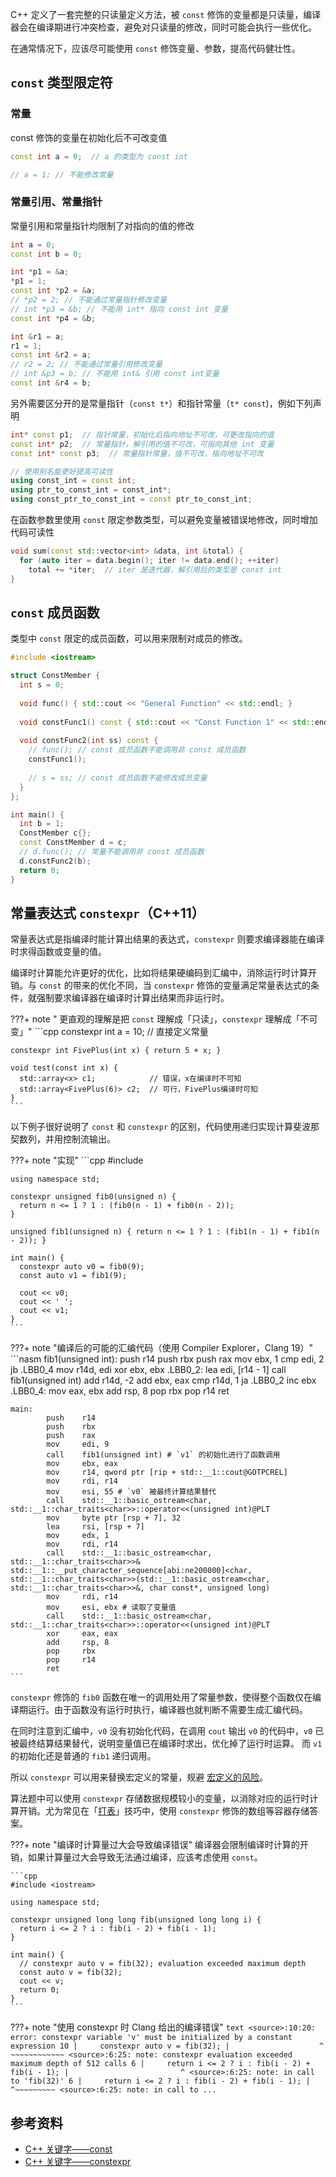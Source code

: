 C++ 定义了一套完整的只读量定义方法，被 `const` 修饰的变量都是只读量，编译器会在编译期进行冲突检查，避免对只读量的修改，同时可能会执行一些优化。

在通常情况下，应该尽可能使用 `const` 修饰变量、参数，提高代码健壮性。

## `const` 类型限定符

### 常量

const 修饰的变量在初始化后不可改变值

```cpp
const int a = 0;  // a 的类型为 const int

// a = 1; // 不能修改常量
```

### 常量引用、常量指针

常量引用和常量指针均限制了对指向的值的修改

```cpp
int a = 0;
const int b = 0;

int *p1 = &a;
*p1 = 1;
const int *p2 = &a;
// *p2 = 2; // 不能通过常量指针修改变量
// int *p3 = &b; // 不能用 int* 指向 const int 变量
const int *p4 = &b;

int &r1 = a;
r1 = 1;
const int &r2 = a;
// r2 = 2; // 不能通过常量引用修改变量
// int &p3 = b; // 不能用 int& 引用 const int变量
const int &r4 = b;
```

另外需要区分开的是常量指针（`const t*`）和指针常量（`t* const`)，例如下列声明

```cpp
int* const p1;  // 指针常量，初始化后指向地址不可改，可更改指向的值
const int* p2;  // 常量指针，解引用的值不可改，可指向其他 int 变量
const int* const p3;  // 常量指针常量，值不可改，指向地址不可改

// 使用别名能更好提高可读性
using const_int = const int;
using ptr_to_const_int = const_int*;
using const_ptr_to_const_int = const ptr_to_const_int;
```

在函数参数里使用 `const` 限定参数类型，可以避免变量被错误地修改，同时增加代码可读性

```cpp
void sum(const std::vector<int> &data, int &total) {
  for (auto iter = data.begin(); iter != data.end(); ++iter)
    total += *iter;  // iter 是迭代器，解引用后的类型是 const int
}
```

## `const` 成员函数

类型中 `const` 限定的成员函数，可以用来限制对成员的修改。

```cpp
#include <iostream>

struct ConstMember {
  int s = 0;
  
  void func() { std::cout << "General Function" << std::endl; }
  
  void constFunc1() const { std::cout << "Const Function 1" << std::endl; }
  
  void constFunc2(int ss) const {
    // func(); // const 成员函数不能调用非 const 成员函数
    constFunc1();
    
    // s = ss; // const 成员函数不能修改成员变量
  }
};

int main() {
  int b = 1;
  ConstMember c{};
  const ConstMember d = c;
  // d.func(); // 常量不能调用非 const 成员函数
  d.constFunc2(b);
  return 0;
}
```

## 常量表达式 `constexpr`（C++11）

常量表达式是指编译时能计算出结果的表达式，`constexpr` 则要求编译器能在编译时求得函数或变量的值。

编译时计算能允许更好的优化，比如将结果硬编码到汇编中，消除运行时计算开销。与 `const` 的带来的优化不同，当 `constexpr` 修饰的变量满足常量表达式的条件，就强制要求编译器在编译时计算出结果而非运行时。

???+ note " 更直观的理解是把 `const` 理解成「只读」，`constexpr` 理解成「不可变」"
    ```cpp
    constexpr int a = 10;  // 直接定义常量
    
    constexpr int FivePlus(int x) { return 5 + x; }
    
    void test(const int x) {
      std::array<x> c1;            // 错误，x在编译时不可知
      std::array<FivePlus(6)> c2;  // 可行，FivePlus编译时可知
    }
    ```

以下例子很好说明了 `const` 和 `constexpr` 的区别，代码使用递归实现计算斐波那契数列，并用控制流输出。

???+ note "实现"
    ```cpp
    #include <iostream>
    
    using namespace std;
    
    constexpr unsigned fib0(unsigned n) {
      return n <= 1 ? 1 : (fib0(n - 1) + fib0(n - 2));
    }
    
    unsigned fib1(unsigned n) { return n <= 1 ? 1 : (fib1(n - 1) + fib1(n - 2)); }
    
    int main() {
      constexpr auto v0 = fib0(9);
      const auto v1 = fib1(9);
      
      cout << v0;
      cout << ' ';
      cout << v1;
    }
    ```

???+ note "编译后的可能的汇编代码（使用 Compiler Explorer，Clang 19）"
    ```nasm
    fib1(unsigned int):
            push    r14
            push    rbx
            push    rax
            mov     ebx, 1
            cmp     edi, 2
            jb      .LBB0_4
            mov     r14d, edi
            xor     ebx, ebx
    .LBB0_2:
            lea     edi, [r14 - 1]
            call    fib1(unsigned int)
            add     r14d, -2
            add     ebx, eax
            cmp     r14d, 1
            ja      .LBB0_2
            inc     ebx
    .LBB0_4:
            mov     eax, ebx
            add     rsp, 8
            pop     rbx
            pop     r14
            ret
    
    main:
            push    r14
            push    rbx
            push    rax
            mov     edi, 9
            call    fib1(unsigned int) # `v1` 的初始化进行了函数调用
            mov     ebx, eax
            mov     r14, qword ptr [rip + std::__1::cout@GOTPCREL]
            mov     rdi, r14
            mov     esi, 55 # `v0` 被最终计算结果替代
            call    std::__1::basic_ostream<char, std::__1::char_traits<char>>::operator<<(unsigned int)@PLT
            mov     byte ptr [rsp + 7], 32
            lea     rsi, [rsp + 7]
            mov     edx, 1
            mov     rdi, r14
            call    std::__1::basic_ostream<char, std::__1::char_traits<char>>& std::__1::__put_character_sequence[abi:ne200000]<char, std::__1::char_traits<char>>(std::__1::basic_ostream<char, std::__1::char_traits<char>>&, char const*, unsigned long)
            mov     rdi, r14
            mov     esi, ebx # 读取了变量值
            call    std::__1::basic_ostream<char, std::__1::char_traits<char>>::operator<<(unsigned int)@PLT
            xor     eax, eax
            add     rsp, 8
            pop     rbx
            pop     r14
            ret
    ```

`constexpr` 修饰的 `fib0` 函数在唯一的调用处用了常量参数，使得整个函数仅在编译期运行。由于函数没有运行时执行，编译器也就判断不需要生成汇编代码。

在同时注意到汇编中，`v0` 没有初始化代码，在调用 `cout` 输出 `v0` 的代码中，`v0` 已被最终结算结果替代，说明变量值已在编译时求出，优化掉了运行时运算。
而 `v1` 的初始化还是普通的 `fib1` 递归调用。

所以 `constexpr` 可以用来替换宏定义的常量，规避 [宏定义的风险](./basic.md#define-命令)。

算法题中可以使用 `constexpr` 存储数据规模较小的变量，以消除对应的运行时计算开销。尤为常见在「[打表](../contest/dictionary.md)」技巧中，使用 `constexpr` 修饰的数组等容器存储答案。

???+ note "编译时计算量过大会导致编译错误"
    编译器会限制编译时计算的开销，如果计算量过大会导致无法通过编译，应该考虑使用 `const`。
    
    ```cpp
    #include <iostream>
    
    using namespace std;
    
    constexpr unsigned long long fib(unsigned long long i) {
      return i <= 2 ? i : fib(i - 2) + fib(i - 1);
    }
    
    int main() {
      // constexpr auto v = fib(32); evaluation exceeded maximum depth
      const auto v = fib(32);
      cout << v;
      return 0;
    }
    ```

???+ note "使用 constexpr 时 Clang 给出的编译错误"
    ```text
    <source>:10:20: error: constexpr variable 'v' must be initialized by a constant expression
        10 |     constexpr auto v = fib(32);
        |                    ^   ~~~~~~~~~~~~
    <source>:6:25: note: constexpr evaluation exceeded maximum depth of 512 calls
        6 |     return i <= 2 ? i : fib(i - 2) + fib(i - 1);
        |                         ^
    <source>:6:25: note: in call to 'fib(32)'
        6 |     return i <= 2 ? i : fib(i - 2) + fib(i - 1);
        |                         ^~~~~~~~~~
    <source>:6:25: note: in call to ...
    ```

## 参考资料

-   [C++ 关键字——const](https://zh.cppreference.com/w/cpp/keyword/const)
-   [C++ 关键字——constexpr](https://zh.cppreference.com/w/cpp/keyword/constexpr)
